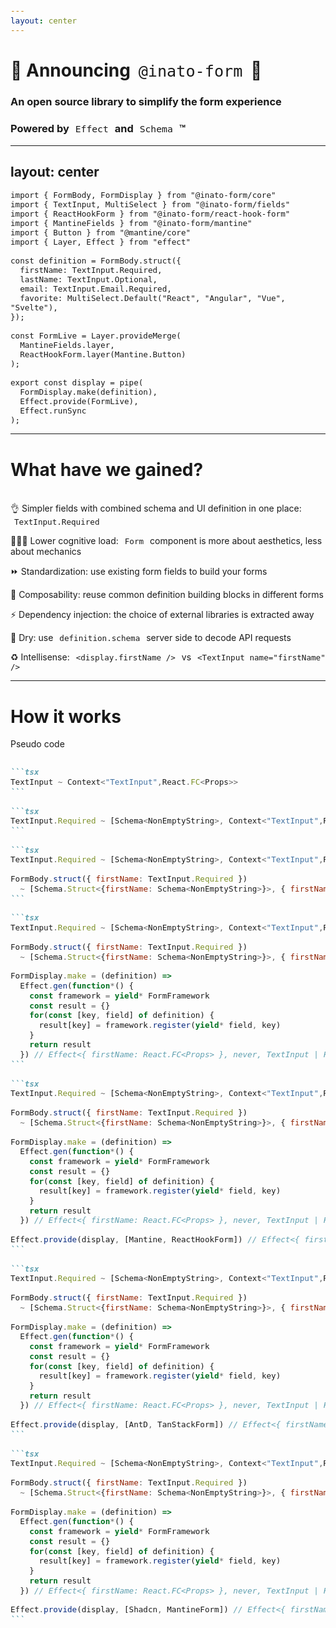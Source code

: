 ```yaml
---
layout: center
---
```


# 📣 Announcing `@inato-form` 🎉

### An open source library to simplify the form experience

<v-click>

### Powered by `Effect` and `Schema` ™️

</v-click>


<!--
Well, ladies and gentlemen, I am here to tell you that this is not a dream!

You can now use `@inato-form` lib to write all your forms going forward!

[click] And in case you were wondering why I have been talking about HTML forms for the past 10 minutes at a conf about Effect: all this is powered by Effect and Schema, obviously

-->

---
layout: center
---

```tsx {*|1,2,8-13|3-6,15-18|6,20-24|*}{lines:true}
import { FormBody, FormDisplay } from "@inato-form/core"
import { TextInput, MultiSelect } from "@inato-form/fields"
import { ReactHookForm } from "@inato-form/react-hook-form"
import { MantineFields } from "@inato-form/mantine"
import { Button } from "@mantine/core"
import { Layer, Effect } from "effect"

const definition = FormBody.struct({
  firstName: TextInput.Required,
  lastName: TextInput.Optional,
  email: TextInput.Email.Required,
  favorite: MultiSelect.Default("React", "Angular", "Vue", "Svelte"),
});

const FormLive = Layer.provideMerge(
  MantineFields.layer,
  ReactHookForm.layer(Mantine.Button)
);

export const display = pipe(
  FormDisplay.make(definition),
  Effect.provide(FormLive),
  Effect.runSync
);
```

<style>
.slidev-code-wrapper {
  max-height: unset;
  overflow-y: scroll;
}
</style>



<!--
This is what it looks like with @inato-form

[click] You can get everything you need for the definition out of  `core` and `fields` packages.

[click] We create the layer we need using `mantine` and `react-hook-form` packages

[click] Finally we use effect runSync to create the display.

Everything else stays the same
-->

---

# What have we gained?
<br>

<v-click>
👌 Simpler fields with combined <span v-mark.underline.green="2">schema</span> and <span v-mark.underline.orange="2">UI</span> definition in one place: <code><span v-mark.underline.orange="2">TextInput</span>.<span v-mark.underline.green="2">Required</span></code>
</v-click>

<v-clicks at="3">

🧑🏼‍💻 Lower cognitive load: `Form` component is more about aesthetics, less about mechanics

⏩ Standardization: use existing form fields to build your forms

🔧 Composability: reuse common definition building blocks in different forms

⚡️ Dependency injection: the choice of external libraries is extracted away

🔁 Dry: use `definition.schema` server side to decode API requests

♻️ Intellisense: `<display.firstName />` vs `<TextInput name="firstName" />`

</v-clicks>

<style>
code {
    font-size: 0.9em;
    background: var(--slidev-code-background);
    border-radius: var(--slidev-code-radius);
    padding-top: 0.125rem;
    padding-bottom: 0.125rem;
    padding-left: 0.375rem;
    padding-right: 0.375rem;
    font-weight: 300;
}
</style>

<!--
Qu'a t on gagné dans tout ça? 

[click] La définition de la structure du formulaire est simplifiée parce qu'on a combiné la validation et l'UI de chaque champ en un seul objet
[click]

[click] Notre composant `Form` est beaucoup plus clean: que de l'esthétique, pas de mécanique. La charge cognitive est plus failble.

[click] Pas besoin de démarrer from scratch à chaque nouveau formulaire: on peut directement utiliser les champs déjà prévus à cet effet.

[click] On peut facilement réutiliser des bloques de formulaires pour les partager à différents endroits

[click] Grace à l'injection de dépendance, le choix des librairies externes est secondaire

[click] On peut facilement extraire le schema de l'objet definition pour l'utiliser coté server. À ce stade on n'a pas encore injecté de librarie frontend type Mantine ou react hook form donc on peut tout à fait importer cet objet coté backend.

[click] On a egalement une meilleure experience dans l'éditeur. Avant on manipulait des strings dans les composants. Maintenant on manipule des objets. On peut donc utiliser les features de VSCode comme "go to", "find all references" ou meme "rename symbol"
-->

<!--
So what have we gained in all this?

[click] The schema and UI definition of a field is done in the same place which simplifies the code
[click]

[click] The cognitive load for the developper is reduced as we don't have to deal with form mechanics anymore. We can focus on the aesthetics.

[click] Better standardization of our form fields: just pick one from the library

[click] We can compose definition blocks together and reuse them to avoid repetition

[click] Thanks to dependency injection, the choice of the component library or form framework is secondary. We can easily swap them for others.

[click] We can extract the schema from the `definition` object and reuse it where we need it, for example server side to decode the form request

[click] The developper experience on IDE is improved because we now manipulate typescript symbols and not strings. This means that features from the editor like "Go to", "Find all references" or "rename symbol" now work!
-->

---

# How it works
Pseudo code

````md magic-move

```tsx
TextInput ~ Context<"TextInput",React.FC<Props>>
```

```tsx
TextInput.Required ~ [Schema<NonEmptyString>, Context<"TextInput",React.FC<Props>>]
```

```tsx
TextInput.Required ~ [Schema<NonEmptyString>, Context<"TextInput",React.FC<Props>>]

FormBody.struct({ firstName: TextInput.Required }) 
  ~ [Schema.Struct<{firstName: Schema<NonEmptyString>}>, { firstName: Context<"TextInput",React.FC<Props>> }]
```

```tsx
TextInput.Required ~ [Schema<NonEmptyString>, Context<"TextInput",React.FC<Props>>]

FormBody.struct({ firstName: TextInput.Required }) 
  ~ [Schema.Struct<{firstName: Schema<NonEmptyString>}>, { firstName: Context<"TextInput",React.FC<Props>> }]

FormDisplay.make = (definition) => 
  Effect.gen(function*() {
    const framework = yield* FormFramework
    const result = {}
    for(const [key, field] of definition) {
      result[key] = framework.register(yield* field, key)
    }
    return result
  }) // Effect<{ firstName: React.FC<Props> }, never, TextInput | FormFramework>
```

```tsx
TextInput.Required ~ [Schema<NonEmptyString>, Context<"TextInput",React.FC<Props>>]

FormBody.struct({ firstName: TextInput.Required }) 
  ~ [Schema.Struct<{firstName: Schema<NonEmptyString>}>, { firstName: Context<"TextInput",React.FC<Props>> }]

FormDisplay.make = (definition) => 
  Effect.gen(function*() {
    const framework = yield* FormFramework
    const result = {}
    for(const [key, field] of definition) {
      result[key] = framework.register(yield* field, key)
    }
    return result
  }) // Effect<{ firstName: React.FC<Props> }, never, TextInput | FormFramework>

Effect.provide(display, [Mantine, ReactHookForm]) // Effect<{ firstName: React.FC<Props> }>
```

```tsx
TextInput.Required ~ [Schema<NonEmptyString>, Context<"TextInput",React.FC<Props>>]

FormBody.struct({ firstName: TextInput.Required }) 
  ~ [Schema.Struct<{firstName: Schema<NonEmptyString>}>, { firstName: Context<"TextInput",React.FC<Props>> }]

FormDisplay.make = (definition) => 
  Effect.gen(function*() {
    const framework = yield* FormFramework
    const result = {}
    for(const [key, field] of definition) {
      result[key] = framework.register(yield* field, key)
    }
    return result
  }) // Effect<{ firstName: React.FC<Props> }, never, TextInput | FormFramework>

Effect.provide(display, [AntD, TanStackForm]) // Effect<{ firstName: React.FC<Props> }>
```

```tsx
TextInput.Required ~ [Schema<NonEmptyString>, Context<"TextInput",React.FC<Props>>]

FormBody.struct({ firstName: TextInput.Required }) 
  ~ [Schema.Struct<{firstName: Schema<NonEmptyString>}>, { firstName: Context<"TextInput",React.FC<Props>> }]

FormDisplay.make = (definition) => 
  Effect.gen(function*() {
    const framework = yield* FormFramework
    const result = {}
    for(const [key, field] of definition) {
      result[key] = framework.register(yield* field, key)
    }
    return result
  }) // Effect<{ firstName: React.FC<Props> }, never, TextInput | FormFramework>

Effect.provide(display, [Shadcn, MantineForm]) // Effect<{ firstName: React.FC<Props> }>
```
````

<!--
Alors comment ça marche tout ça?

Je vais vous donner les grandes lignes, en pseudo code.

Tout d'abord un Field c'est quoi? C'est grosso modo un Context Effect dont le service est un composant react

[click] On parle ensuite de variante (required, optional etc..) d'un Field. C'est juste un couple Schema Context

[click] On creer la definition du formulaire via un struct et ça qu'est-ce que ça fait? Ça crée juste un couple Schema, objet comme cela

[click] Ensuite, pour creer le display, on utilise la methode make et l'algorithme ressemble tres grossierement à ça. On commence par récupérer un framework de formulaire puis on itère sur chaque propriété de la definition en délégant au framework la tache d'enregistrement du composant.

Apres tout ça ce qu'on récupère c'est un Effect qui a des dépendances.

[click] Puis on provide ces dépendances via Effect 

[click] On peut facilement changer les dépendances sans jamais altérer le type de l'objet en retour.
-->

<!--
To give you an idea of how it all works, here is the big picture, using pseudo code.

First of all, what is a Field? It is more or less an Effect Context whose service is a React component.

[click] Then we add the notion of Variant (required, optional...) on top of the Field, so a Field Variant is just a tuple [Schema, Context]

[click] The form definition is created using a struct, which is more or less a tuple [Schema, object] like this one

[click] Then, to create the display object, we use the `make` method and a very simple version of the algorithm looks like this. We iterate on each property of the form definition and delegate to the form framework the task of registering the component at the right location.

In the end what we get out of this is an Effect with dependencies.

[click] Finally, we can provide these dependencies

[click] We can easily swap the layers without changing the display object.
-->
